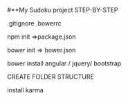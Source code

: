 #**My Sudoku project STEP-BY-STEP	

.gitignore
.bowerrc


npm init =>package.json

bower init => bower.json

bower install angular / jquery/ bootstrap

CREATE FOLDER STRUCTURE

install karma
